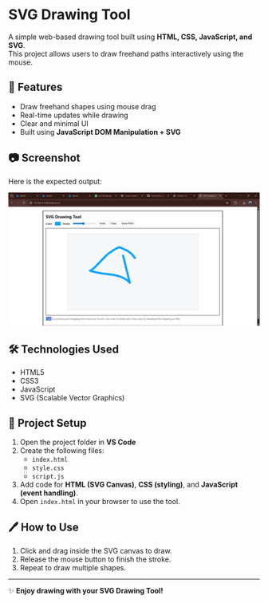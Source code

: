 # SVG Drawing Tool

A simple web-based drawing tool built using **HTML, CSS, JavaScript, and SVG**.  
This project allows users to draw freehand paths interactively using the mouse.

## 🚀 Features
- Draw freehand shapes using mouse drag
- Real-time updates while drawing
- Clear and minimal UI
- Built using **JavaScript DOM Manipulation + SVG**

## 📷 Screenshot
Here is the expected output:

![SVG Drawing Tool](SVG.png)

## 🛠️ Technologies Used
- HTML5
- CSS3
- JavaScript
- SVG (Scalable Vector Graphics)

## 📂 Project Setup
1. Open the project folder in **VS Code**
2. Create the following files:
   - `index.html`
   - `style.css`
   - `script.js`
3. Add code for **HTML (SVG Canvas)**, **CSS (styling)**, and **JavaScript (event handling)**.
4. Open `index.html` in your browser to use the tool.

## 🖊️ How to Use
1. Click and drag inside the SVG canvas to draw.
2. Release the mouse button to finish the stroke.
3. Repeat to draw multiple shapes.

---
✨ **Enjoy drawing with your SVG Drawing Tool!**
